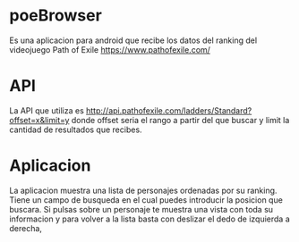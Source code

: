 # poeBrowser
Es una aplicacion para android que recibe los datos del ranking del videojuego Path of Exile https://www.pathofexile.com/
# API
La API que utiliza es http://api.pathofexile.com/ladders/Standard?offset=x&limit=y donde offset seria el rango a partir 
del que buscar y limit la cantidad de resultados que recibes.
# Aplicacion
La aplicacion muestra una lista de personajes ordenadas por su ranking.
Tiene un campo de busqueda en el cual puedes introducir la posicion que buscara.
Si pulsas sobre un personaje te muestra una vista con toda su informacion y para volver a la lista
basta con deslizar el dedo de izquierda a derecha,
